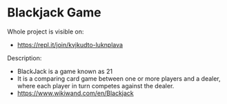 # Blackjack Game

Whole project is visible on:
- https://repl.it/join/kvjkudto-luknplava

Description:
- BlackJack is a game known as 21
- It is a comparing card game between one or more players and a dealer, where each player in turn competes against the dealer.
- https://www.wikiwand.com/en/Blackjack
